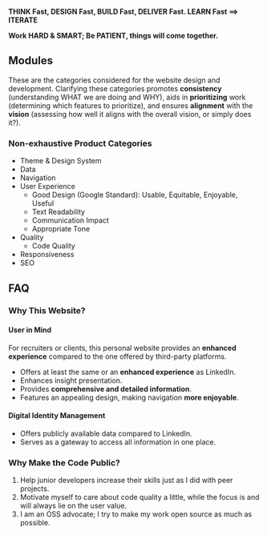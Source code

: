 **THINK Fast, DESIGN Fast, BUILD Fast, DELIVER Fast. LEARN Fast ==> ITERATE**

**Work HARD & SMART; Be PATIENT, things will come together.**

## Modules

These are the categories considered for the website design and development.
Clarifying these categories promotes **consistency** (understanding WHAT we are doing and WHY), aids in **prioritizing** work (determining which features to prioritize), and ensures **alignment** with the **vision** (assessing how well it aligns with the overall vision, or simply does it?).

### Non-exhaustive Product Categories

- Theme & Design System
- Data
- Navigation
- User Experience
  - Good Design (Google Standard): Usable, Equitable, Enjoyable, Useful
  - Text Readability
  - Communication Impact
  - Appropriate Tone
- Quality
  - Code Quality
- Responsiveness
- SEO

## FAQ

### Why This Website?

#### User in Mind

For recruiters or clients, this personal website provides an **enhanced experience** compared to the one offered by third-party platforms.

- Offers at least the same or an **enhanced experience** as LinkedIn.
- Enhances insight presentation.
- Provides **comprehensive and detailed information**.
- Features an appealing design, making navigation **more enjoyable**.

#### Digital Identity Management

- Offers publicly available data compared to LinkedIn.
- Serves as a gateway to access all information in one place.

### Why Make the Code Public?

1. Help junior developers increase their skills just as I did with peer projects.
2. Motivate myself to care about code quality a little, while the focus is and will always lie on the user value.
3. I am an OSS advocate; I try to make my work open source as much as possible.
